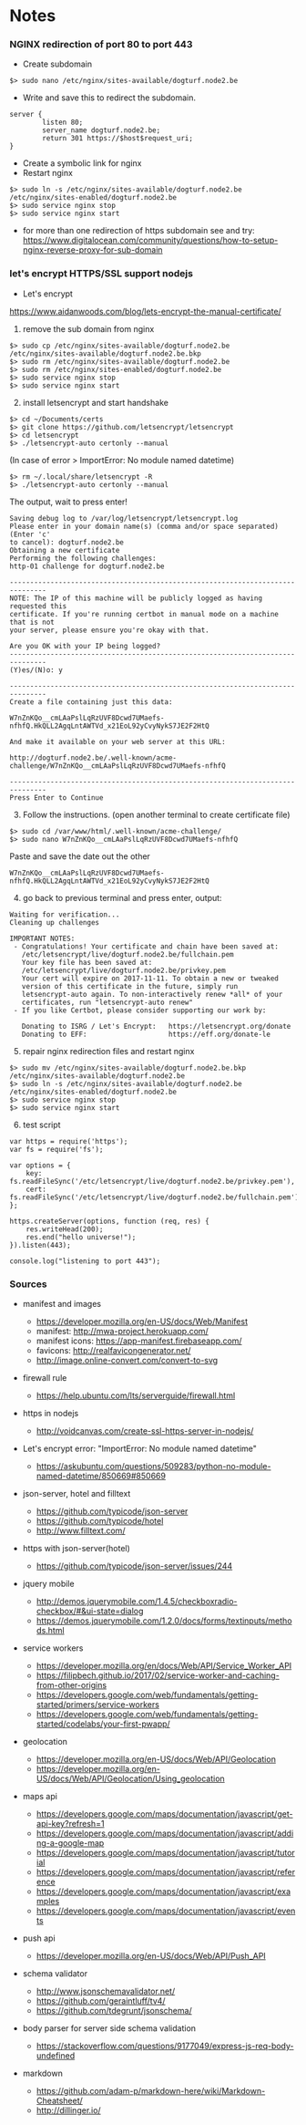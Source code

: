 
# Notes

### NGINX redirection of port 80 to port 443

* Create subdomain
```
$> sudo nano /etc/nginx/sites-available/dogturf.node2.be
```
* Write and save this to redirect the subdomain.
```
server {
        listen 80;
        server_name dogturf.node2.be;
        return 301 https://$host$request_uri;
}
```
* Create a symbolic link for nginx
* Restart nginx
```
$> sudo ln -s /etc/nginx/sites-available/dogturf.node2.be /etc/nginx/sites-enabled/dogturf.node2.be
$> sudo service nginx stop
$> sudo service nginx start
```

* for more than one redirection of https subdomain see and try:
     https://www.digitalocean.com/community/questions/how-to-setup-nginx-reverse-proxy-for-sub-domain

### let's encrypt HTTPS/SSL support nodejs

* Let's encrypt

https://www.aidanwoods.com/blog/lets-encrypt-the-manual-certificate/

1. remove the sub domain from nginx
```
$> sudo cp /etc/nginx/sites-available/dogturf.node2.be /etc/nginx/sites-available/dogturf.node2.be.bkp
$> sudo rm /etc/nginx/sites-available/dogturf.node2.be
$> sudo rm /etc/nginx/sites-enabled/dogturf.node2.be
$> sudo service nginx stop
$> sudo service nginx start
```

2. install letsencrypt and start handshake
```
$> cd ~/Documents/certs
$> git clone https://github.com/letsencrypt/letsencrypt
$> cd letsencrypt
$> ./letsencrypt-auto certonly --manual
```
(In case of error > ImportError: No module named datetime)
```
$> rm ~/.local/share/letsencrypt -R
$> ./letsencrypt-auto certonly --manual
```
The output, wait to press enter!
```
Saving debug log to /var/log/letsencrypt/letsencrypt.log
Please enter in your domain name(s) (comma and/or space separated)  (Enter 'c'
to cancel): dogturf.node2.be
Obtaining a new certificate
Performing the following challenges:
http-01 challenge for dogturf.node2.be

-------------------------------------------------------------------------------
NOTE: The IP of this machine will be publicly logged as having requested this
certificate. If you're running certbot in manual mode on a machine that is not
your server, please ensure you're okay with that.

Are you OK with your IP being logged?
-------------------------------------------------------------------------------
(Y)es/(N)o: y

-------------------------------------------------------------------------------
Create a file containing just this data:

W7nZnKQo__cmLAaPslLqRzUVF8Dcwd7UMaefs-nfhfQ.HkQLL2AgqLntAWTVd_x21EoL92yCvyNykS7JE2F2HtQ

And make it available on your web server at this URL:

http://dogturf.node2.be/.well-known/acme-challenge/W7nZnKQo__cmLAaPslLqRzUVF8Dcwd7UMaefs-nfhfQ

-------------------------------------------------------------------------------
Press Enter to Continue
```
3. Follow the instructions. (open another terminal to create certificate file)
```
$> sudo cd /var/www/html/.well-known/acme-challenge/
$> sudo nano W7nZnKQo__cmLAaPslLqRzUVF8Dcwd7UMaefs-nfhfQ
```
Paste and save the date out the other 
```
W7nZnKQo__cmLAaPslLqRzUVF8Dcwd7UMaefs-nfhfQ.HkQLL2AgqLntAWTVd_x21EoL92yCvyNykS7JE2F2HtQ
```

4. go back to previous terminal and press enter, output:
```
Waiting for verification...
Cleaning up challenges

IMPORTANT NOTES:
 - Congratulations! Your certificate and chain have been saved at:
   /etc/letsencrypt/live/dogturf.node2.be/fullchain.pem
   Your key file has been saved at:
   /etc/letsencrypt/live/dogturf.node2.be/privkey.pem
   Your cert will expire on 2017-11-11. To obtain a new or tweaked
   version of this certificate in the future, simply run
   letsencrypt-auto again. To non-interactively renew *all* of your
   certificates, run "letsencrypt-auto renew"
 - If you like Certbot, please consider supporting our work by:

   Donating to ISRG / Let's Encrypt:   https://letsencrypt.org/donate
   Donating to EFF:                    https://eff.org/donate-le
```

5. repair nginx redirection files and restart nginx
```
$> sudo mv /etc/nginx/sites-available/dogturf.node2.be.bkp /etc/nginx/sites-available/dogturf.node2.be
$> sudo ln -s /etc/nginx/sites-available/dogturf.node2.be /etc/nginx/sites-enabled/dogturf.node2.be
$> sudo service nginx stop
$> sudo service nginx start
```

6. test script
```
var https = require('https');
var fs = require('fs');

var options = {
	key: fs.readFileSync('/etc/letsencrypt/live/dogturf.node2.be/privkey.pem'),
	cert: fs.readFileSync('/etc/letsencrypt/live/dogturf.node2.be/fullchain.pem')
};

https.createServer(options, function (req, res) {
	res.writeHead(200);
	res.end("hello universe!");
}).listen(443);

console.log("listening to port 443");
```

### Sources 

* manifest and images

  * https://developer.mozilla.org/en-US/docs/Web/Manifest
  * manifest: http://mwa-project.herokuapp.com/
  * manifest icons: https://app-manifest.firebaseapp.com/
  * favicons: http://realfavicongenerator.net/
  * http://image.online-convert.com/convert-to-svg

* firewall rule

  * https://help.ubuntu.com/lts/serverguide/firewall.html

* https in nodejs

  * http://voidcanvas.com/create-ssl-https-server-in-nodejs/

* Let's encrypt error: "ImportError: No module named datetime"

  * https://askubuntu.com/questions/509283/python-no-module-named-datetime/850669#850669

* json-server, hotel and filltext

  * https://github.com/typicode/json-server
  * https://github.com/typicode/hotel
  * http://www.filltext.com/

* https with json-server(hotel)

  * https://github.com/typicode/json-server/issues/244

* jquery mobile 

  * http://demos.jquerymobile.com/1.4.5/checkboxradio-checkbox/#&ui-state=dialog
  * https://demos.jquerymobile.com/1.2.0/docs/forms/textinputs/methods.html

* service workers

  * https://developer.mozilla.org/en/docs/Web/API/Service_Worker_API
  * https://filipbech.github.io/2017/02/service-worker-and-caching-from-other-origins
  * https://developers.google.com/web/fundamentals/getting-started/primers/service-workers
  * https://developers.google.com/web/fundamentals/getting-started/codelabs/your-first-pwapp/

* geolocation

  * https://developer.mozilla.org/en-US/docs/Web/API/Geolocation
  * https://developer.mozilla.org/en-US/docs/Web/API/Geolocation/Using_geolocation

* maps api

  * https://developers.google.com/maps/documentation/javascript/get-api-key?refresh=1
  * https://developers.google.com/maps/documentation/javascript/adding-a-google-map
  * https://developers.google.com/maps/documentation/javascript/tutorial
  * https://developers.google.com/maps/documentation/javascript/reference
  * https://developers.google.com/maps/documentation/javascript/examples
  * https://developers.google.com/maps/documentation/javascript/events

* push api

  * https://developer.mozilla.org/en-US/docs/Web/API/Push_API

* schema validator

  * http://www.jsonschemavalidator.net/
  * https://github.com/geraintluff/tv4/
  * https://github.com/tdegrunt/jsonschema/

* body parser for server side schema validation 

  * https://stackoverflow.com/questions/9177049/express-js-req-body-undefined

* markdown

  * https://github.com/adam-p/markdown-here/wiki/Markdown-Cheatsheet/
  * http://dillinger.io/

